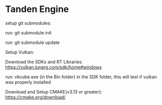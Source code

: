 # Tanden Engine

setup git submodules:

run: git submodule init

run: git submodule update

Setup Vulkan:

Download the SDKs and RT Libraries: https://vulkan.lunarg.com/sdk/home#windows

run: vkcube.exe (in the Bin folder) in the SDK folder, this will test if vulkan was properly installed

Download and Setup CMAKE(v3.13 or greater): https://cmake.org/download/